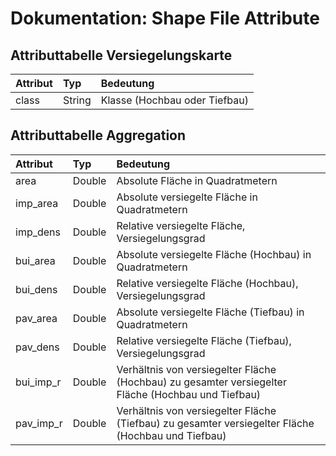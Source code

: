 # Dokumentation: Shape File Attribute

## Attributtabelle Versiegelungskarte

Attribut | Typ | Bedeutung
:--- | :--- | :---
class | String | Klasse (Hochbau oder Tiefbau)

## Attributtabelle Aggregation

Attribut | Typ | Bedeutung
:--- | :--- | :---
area | Double | Absolute Fläche in Quadratmetern
imp_area | Double | Absolute versiegelte Fläche in Quadratmetern
imp_dens | Double | Relative versiegelte Fläche, Versiegelungsgrad
bui_area | Double | Absolute versiegelte Fläche (Hochbau) in Quadratmetern
bui_dens | Double | Relative versiegelte Fläche (Hochbau), Versiegelungsgrad
pav_area | Double | Absolute versiegelte Fläche (Tiefbau) in Quadratmetern
pav_dens | Double | Relative versiegelte Fläche (Tiefbau), Versiegelungsgrad
bui_imp_r | Double | Verhältnis von versiegelter Fläche (Hochbau) zu gesamter versiegelter Fläche (Hochbau und Tiefbau)
pav_imp_r | Double | Verhältnis von versiegelter Fläche (Tiefbau) zu gesamter versiegelter Fläche (Hochbau und Tiefbau)